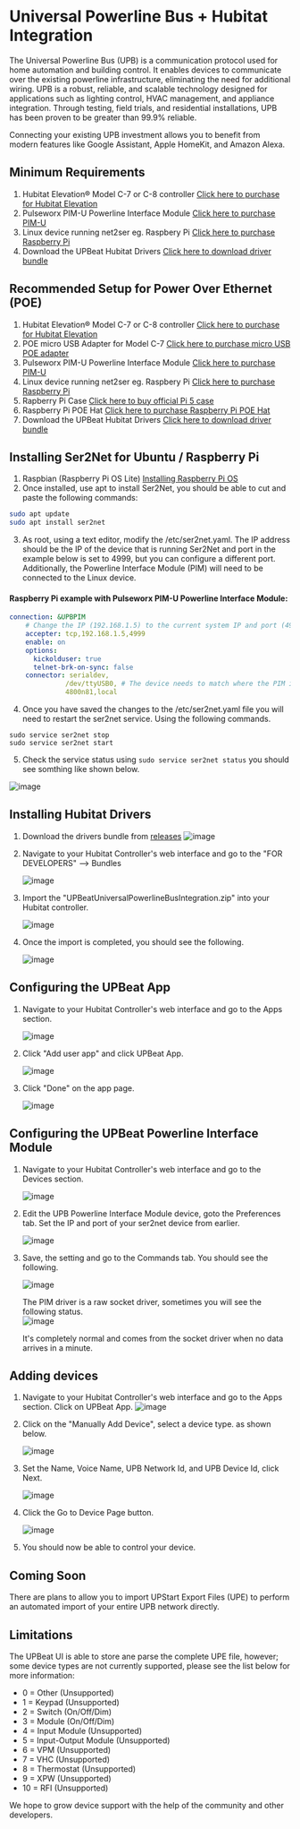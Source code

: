 # Universal Powerline Bus + Hubitat Integration

The Universal Powerline Bus (UPB) is a communication protocol used for home automation and building control. It enables devices to communicate over the existing powerline infrastructure, eliminating the need for additional wiring. UPB is a robust, reliable, and scalable technology designed for applications such as lighting control, HVAC management, and appliance integration. Through testing, field trials, and residential installations, UPB has been proven to be greater than 99.9% reliable.

Connecting your existing UPB investment allows you to benefit from modern features like Google Assistant, Apple HomeKit, and Amazon Alexa.

## Minimum Requirements

1. Hubitat Elevation® Model C-7 or C-8 controller [Click here to purchase for Hubitat Elevation](https://hubitat.com)
2. Pulseworx PIM-U Powerline Interface Module [Click here to purchase PIM-U](https://pcswebstore.com/products/pulseworx-powerline-interface-module-usb)
3. Linux device running net2ser eg. Raspbery Pi [Click here to purchase Raspberry Pi](https://www.raspberrypi.com/products/raspberry-pi-5)
4. Download the UPBeat Hubitat Drivers [Click here to download driver bundle](https://github.com/UPBeat-Automation/UPBeat-Hubitat/releases)

## Recommended Setup for Power Over Ethernet (POE)
1. Hubitat Elevation® Model C-7 or C-8 controller [Click here to purchase for Hubitat Elevation](https://hubitat.com)
2. POE micro USB Adapter for Model C-7 [Click here to purchase micro USB POE adapter](https://www.amazon.com/dp/B01MDLUSE7) 
3. Pulseworx PIM-U Powerline Interface Module [Click here to purchase PIM-U](https://pcswebstore.com/products/pulseworx-powerline-interface-module-usb)
4. Linux device running net2ser eg. Raspbery Pi [Click here to purchase Raspberry Pi](https://www.raspberrypi.com/products/raspberry-pi-5)
5. Rapberry Pi Case [Click here to buy official Pi 5 case](https://www.digikey.com/en/products/detail/raspberry-pi/SC1160/21658256)
6. Raspberry Pi POE Hat [Click here to purchase Raspberry Pi POE Hat](https://www.amazon.com/dp/B0D7SDGXKL)
7. Download the UPBeat Hubitat Drivers [Click here to download driver bundle](https://github.com/UPBeat-Automation/UPBeat-Hubitat/releases)

## Installing Ser2Net for Ubuntu / Raspberry Pi

1. Raspbian (Raspberry Pi OS Lite) [Installing Raspberry Pi OS](https://www.raspberrypi.com/documentation/computers/getting-started.html)
2. Once installed, use apt to install Ser2Net, you should be able to cut and paste the following commands:

```bash
sudo apt update
sudo apt install ser2net
```

3. As root, using a text editor, modify the /etc/ser2net.yaml.
   The IP address should be the IP of the device that is running Ser2Net and port in the example below is set to 4999, but you can configure a different port. Additionally, the Powerline Interface Module (PIM) will need to be connected to the Linux device. 

#### Raspberry Pi example with Pulseworx PIM-U Powerline Interface Module:
```yaml
connection: &UPBPIM
    # Change the IP (192.168.1.5) to the current system IP and port (4999) can remain the same or be changed
    accepter: tcp,192.168.1.5,4999 
    enable: on
    options:
      kickolduser: true
      telnet-brk-on-sync: false
    connector: serialdev,
              /dev/ttyUSB0, # The device needs to match where the PIM is attached. 
              4800n81,local
```

4. Once you have saved the changes to the /etc/ser2net.yaml file you will need to restart the ser2net service. Using the following commands.
```
sudo service ser2net stop
sudo service ser2net start
```

5. Check the service status using `sudo service ser2net status` you should see somthing like shown below.
   
![image](https://github.com/user-attachments/assets/089a4e92-1e42-4d09-9b16-2b4ff1081f9a)

## Installing Hubitat Drivers

1. Download the drivers bundle from [releases](https://github.com/UPBeat-Automation/UPBeat-Hubitat/releases)
   ![image](https://github.com/user-attachments/assets/97423b7e-5bc6-474e-8ad6-54f60a3c5d81)

3. Navigate to your Hubitat Controller's web interface and go to the "FOR DEVELOPERS" --> Bundles
   
   ![image](https://github.com/user-attachments/assets/c1379932-5205-41d8-a437-0c6e5c2b718f)
4. Import the "UPBeatUniversalPowerlineBusIntegration.zip" into your Hubitat controller.
   
   ![image](https://github.com/user-attachments/assets/b5b64246-5db8-4f22-b683-33d23e6fbc83)

5. Once the import is completed, you should see the following.

   ![image](https://github.com/user-attachments/assets/e33a10c9-53ac-45b8-ba49-7cd0134667ff)

## Configuring the UPBeat App

1. Navigate to your Hubitat Controller's web interface and go to the Apps section.

   ![image](https://github.com/user-attachments/assets/12be96d6-4bce-4c85-94cb-2782b714fbaa)

2. Click "Add user app" and click UPBeat App.

   ![image](https://github.com/user-attachments/assets/d4b3d667-6f3c-4b8b-b22c-8504ab097446)

3. Click "Done" on the app page.

   ![image](https://github.com/user-attachments/assets/6dfefaac-6689-49dc-af4e-30dca42ec943)

## Configuring the UPBeat Powerline Interface Module
1. Navigate to your Hubitat Controller's web interface and go to the Devices section.
   
   ![image](https://github.com/user-attachments/assets/763b28e0-800b-471c-afca-32840cbc95d0)
3. Edit the UPB Powerline Interface Module device, goto the Preferences tab. Set the IP and port of your ser2net device from earlier.
   
   ![image](https://github.com/user-attachments/assets/cc3204af-451b-4642-b326-435f26a4a680)
5. Save, the setting and go to the Commands tab. You should see the following.
   
   ![image](https://github.com/user-attachments/assets/450e4221-dc2d-480b-9560-adf6cdf72cb5)

   The PIM driver is a raw socket driver, sometimes you will see the following status.  
   ![image](https://github.com/user-attachments/assets/2329c3b1-9a1f-4628-8af3-ff6b43fb8c5c)

   It's completely normal and comes from the socket driver when no data arrives in a minute.

## Adding devices
1. Navigate to your Hubitat Controller's web interface and go to the Apps section. Click on UPBeat App.
   ![image](https://github.com/user-attachments/assets/a04d3372-6881-4f40-b862-af7f0c6e2378)

3. Click on the "Manually Add Device", select a device type. as shown below.

   ![image](https://github.com/user-attachments/assets/ee80ec92-e007-4c93-8d0b-dd6d60421cac)

4. Set the Name, Voice Name, UPB Network Id, and UPB Device Id, click Next.

   ![image](https://github.com/user-attachments/assets/536bd691-28e7-45c4-a5b8-119d39667865)

5. Click the Go to Device Page button.

   ![image](https://github.com/user-attachments/assets/090cdd8b-d502-40a3-93aa-dbb08c3f0b51)

6. You should now be able to control your device.

## Coming Soon

There are plans to allow you to import UPStart Export Files (UPE) to perform an automated import of your entire UPB network directly.  

## Limitations

The UPBeat UI is able to store ane parse the complete UPE file, however; some device types are not currently supported, please see the list below for more information: 

- 0 = Other (Unsupported)
- 1 = Keypad (Unsupported)
- 2 = Switch (On/Off/Dim)
- 3 = Module (On/Off/Dim)
- 4 = Input Module (Unsupported)
- 5 = Input-Output Module (Unsupported)
- 6 = VPM (Unsupported)
- 7 = VHC (Unsupported)
- 8 = Thermostat (Unsupported)
- 9 = XPW (Unsupported)
- 10 = RFI (Unsupported)

We hope to grow device support with the help of the community and other developers. 
